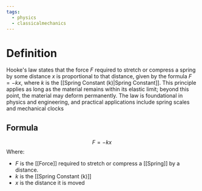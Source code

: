 ```yaml
---
tags:
  - physics
  - classicalmechanics
---
```

# Definition
Hooke's law states that the force $F$ required to stretch or compress a spring by some distance $x$ is proportional to that distance, given by the formula $F=-kx$, where $k$ is the [[Spring Constant (k)|Spring Constant]]. This principle applies as long as the material remains within its elastic limit; beyond this point, the material may deform permanently. The law is foundational in physics and engineering, and practical applications include spring scales and mechanical clocks

## Formula
$$
F = -kx
$$
Where:
- $F$ is the [[Force]] required to stretch or compress a [[Spring]] by a distance. 
- $k$ is the [[Spring Constant (k)]]
- $x$ is the distance it is moved
